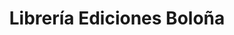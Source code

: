 ---
title: "Librería Ediciones Boloña"
url: /habana-vieja/libreria-ediciones-bolona/
shop: libros
---